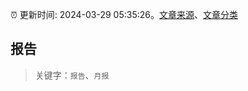 :alarm_clock: 更新时间: 2024-03-29 05:35:26。[文章来源](/README.md)、[文章分类](/TAGS.md)

## 报告


> 关键字：`报告`、`月报`



